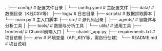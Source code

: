 .
├── config/             # 配置文件目录
│   └── config.yaml    # 主配置文件
├── data/              # 数据目录（K线CSV等）
├── logs/              # 日志目录
├── scripts/           # 数据抓取脚本
│   └── main.py       # 主入口脚本
├── src/               # 源代码目录
│   ├── agents/       # 智能体与分析工具
│   ├── tools/        # 数据与分析工具
│   └── utils/        # 通用工具
├── frontend/          # Chainlit前端入口
│   └── chainlit_app.py
├── requirements.txt   # 项目依赖
├── .env               # 环境变量（API_KEY等，需自行创建）
└── README.md         # 项目说明
